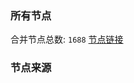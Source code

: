 ### 所有节点
合并节点总数: `1688`
[节点链接](https://raw.githubusercontent.com/rzhy1/11/master/sub/sub_merge_base64.txt)

### 节点来源